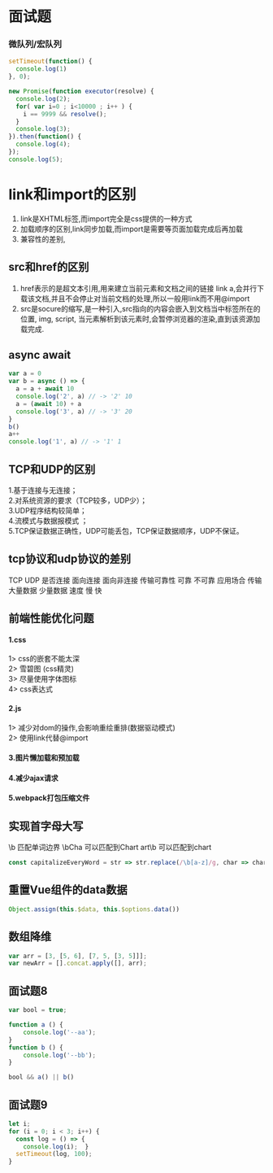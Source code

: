 # 面试题
### 微队列/宏队列
```js
setTimeout(function() {
  console.log(1)
}, 0);

new Promise(function executor(resolve) {
  console.log(2);
  for( var i=0 ; i<10000 ; i++ ) {
    i == 9999 && resolve();
  }
  console.log(3);
}).then(function() {
  console.log(4);
});
console.log(5);
```
# link和import的区别
1. link是XHTML标签,而import完全是css提供的一种方式
2. 加载顺序的区别,link同步加载,而import是需要等页面加载完成后再加载
3. 兼容性的差别,
## src和href的区别
1. href表示的是超文本引用,用来建立当前元素和文档之间的链接 link a,会并行下载该文档,并且不会停止对当前文档的处理,所以一般用link而不用@import
2. src是socure的缩写,是一种引入,src指向的内容会嵌入到文档当中标签所在的位置,  img, script, 当元素解析到该元素时,会暂停浏览器的渲染,直到该资源加载完成.
## async await
```js
var a = 0
var b = async () => {
  a = a + await 10
  console.log('2', a) // -> '2' 10
  a = (await 10) + a
  console.log('3', a) // -> '3' 20
}
b()
a++
console.log('1', a) // -> '1' 1
```
## TCP和UDP的区别
1.基于连接与无连接；  
2.对系统资源的要求（TCP较多，UDP少）；  
3.UDP程序结构较简单；  
4.流模式与数据报模式 ；  
5.TCP保证数据正确性，UDP可能丢包，TCP保证数据顺序，UDP不保证。  
## tcp协议和udp协议的差别 
TCP UDP 
是否连接 面向连接 面向非连接 
传输可靠性 可靠 不可靠 
应用场合 传输大量数据 少量数据 
速度 慢 快
## 前端性能优化问题
#### 1.css
1> css的嵌套不能太深  
  2> 雪碧图 (css精灵)  
  3> 尽量使用字体图标  
  4> css表达式
#### 2.js
1> 减少对dom的操作,会影响重绘重排(数据驱动模式)  
	2> 使用link代替@import  
#### 3.图片懒加载和预加载
#### 4.减少ajax请求
#### 5.webpack打包压缩文件
## 实现首字母大写
\b 匹配单词边界   \bCha 可以匹配到Chart  art\b 可以匹配到chart
```js
const capitalizeEveryWord = str => str.replace(/\b[a-z]/g, char => char.toUpperCase()); 
```
## 重置Vue组件的data数据
```js
Object.assign(this.$data, this.$options.data())
```
##  数组降维
```js
var arr = [3, [5, 6], [7, 5, [3, 5]]];
var newArr = [].concat.apply([], arr);
```
## 面试题8
```js
var bool = true;

function a () {
    console.log('--aa');
}
function b () {
    console.log('--bb');
}

bool && a() || b()
```
## 面试题9
```js
let i;
for (i = 0; i < 3; i++) {
  const log = () => {
    console.log(i);  }
  setTimeout(log, 100);
}

```
